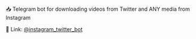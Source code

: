 📥 Telegram bot for downloading videos from Twitter and ANY media from Instagram

🔗 Link: [@instagram_twitter_bot](https://t.me/instagram_twitter_bot)
